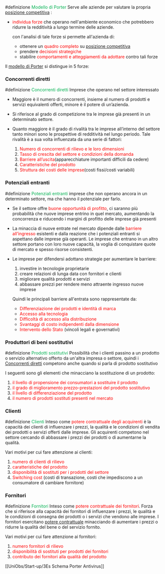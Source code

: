  #definizione <font color="#00b050">Modello di Porter</font>
  Serve alle aziende per valutare la propria <u>posizione competitiva</u> :
  - <font color="#ff0000">individua forze</font> che operano nell'ambiente economico che potrebbero ridurre la redditività a lungo termine delle aziende.

	con l'analisi di tale forze si permette all'azienda di:
	- ottenere un <font color="#ff0000">quadro completo</font> su <u>posizione competitiva</u>
	- prendere <font color="#ff0000">decisioni strategiche</font>
	- stabilire <font color="#ff0000">comportamenti e atteggiamenti da adottare </font>contro tali forze

Il <u>modello di Porter</u> si distingue in 5 forze:

### Concorrenti diretti

 #definizione <font color="#00b050">Concorrenti diretti</font>
   Imprese che operano nel settore interessato
   
 - Maggiore è il numero di concorrenti, insieme al numero di prodotti e servizi equivalenti offerti, minore è il potere di un’azienda.
 
 - Si riferisce al grado di competizione tra le imprese già presenti in un determinato settore.
 
 - Quanto maggiore è il grado di rivalità tra le imprese all’interno del settore tanto minori sono le prospettive di redditività nel lungo periodo. Tale rivalità è a sua volta influenzata da una serie di fattori:
	 1. <font color="#ff0000">Numero di concorrenti di rilievo e le loro dimensioni</font>
	 2. <font color="#ff0000">Tasso di crescita del settore e condizioni della domanda</font>
	 3. <font color="#ff0000">Barriere all’uscita</font>(apparecchiature importanti difficili da cedere)
	 4. <font color="#ff0000">Caratteristiche del prodotto</font>
	 5. <font color="#ff0000">Struttura dei costi delle imprese</font>(costi fissi/costi variabili)
### Potenziali entranti

#definizione <font color="#00b050">Potenziali entranti</font>
   imprese che non operano ancora in un determinato settore, ma che hanno il potenziale per farlo.

- Se il settore offre <font color="#ff0000">buone opportunità di profitto</font>, ci saranno più probabilità che nuove imprese entrino in quel mercato, aumentando la concorrenza e riducendo i margini di profitto delle imprese già presenti

- La minaccia di nuove entrate nel mercato dipende dalle<font color="#ff0000"> barriere all’ingresso</font> esistenti e dalla reazione che i potenziali entranti si aspettano dalle imprese già operanti. Le imprese che entrano in un altro settore portano con loro nuove capacità, la voglia di conquistare quote di mercato e spesso risorse consistenti.

- Le imprese per difendersi adottano strategie per aumentare le barriere:
	1. investire in tecnologie proprietarie
	2. creare relazioni di lunga data  con fornitori e clienti
	3. migliorare qualità prodotti e servizi
	4. abbassare prezzi per rendere meno attraente ingresso nuove imprese

   Quindi le principali barriere all'entrata sono rappresentate da:
   - <font color="#ff0000">Differenziazione dei prodotti e identità di marca </font>
   - <font color="#ff0000">Accesso alla tecnologia </font>
   - <font color="#ff0000">Difficoltà di accesso alla distribuzione </font>
   - <font color="#ff0000">Svantaggi di costo indipendenti dalla dimensione </font>
   - <font color="#ff0000">Intervento dello Stato</font> (vincoli legali e governativi)


### Produttori di beni sostitutivi

#definizione<font color="#00b050"> Prodotti sostitutivi</font>
 Possibilità che i clienti passino a un prodotto o servizio alternativo offerto da un'altra impresa o settore, quindi i <u>Concorrenti diretti</u> competono anche quando si parla di prodotto sostitutivo

I seguenti sono gli elementi che minacciano la sostituzione di un prodotto:

1. <font color="#ff0000">il livello di propensione dei consumatori a sostituire il prodotto</font>
2. <font color="#ff0000">il grado di miglioramento prezzo-prestazioni del prodotto sostitutivo</font>
3. <font color="#ff0000">il livello di differenziazione del prodotto</font>
4. <font color="#ff0000">il numero di prodotti sostituti presenti nel mercato</font>
### Clienti

#definizione <font color="#00b050">Clienti</font>
 Inteso come <font color="#ff0000">potere contrattuale degli acquirenti</font> è la capacità dei clienti di influenzare i prezzi, la qualità e le condizioni di vendita dei prodotti o servizi offerti dalle imprese. Gli acquirenti competono nel settore cercando di abbassare i prezzi dei prodotti o di aumentarne la qualità.

 Vari motivi per cui fare attenzione ai clienti:
 
 1. <font color="#ff0000">numero di  clienti di rilievo</font>
 2. <font color="#ff0000"> caratteristiche del prodotto</font>
 3. <font color="#ff0000">disponibilità di sostituti per i prodotti del settore</font>
 4. <font color="#ff0000">Switching cost</font> (costi di transazione, costi che impediscono a un consumatore di cambiare fornitore)
### Fornitori

 #definizione <font color="#00b050">Fornitori</font>
  Inteso come <font color="#ff0000">potere contrattuale dei fornitori</font>. Forza che si riferisce alla capacità dei fornitori di influenzare i prezzi, le qualità e le condizioni di consegna dei prodotti o i servizi che vendono alle imprese. I fornitori esercitano <u>potere contrattuale</u> minacciando di aumentare i prezzi o ridurre la qualità del bene o del servizio fornito.

  Vari motivi per cui fare attenzione ai fornitori:
  
  1. <font color="#ff0000">numero fornitori di rilievo</font>
  2. <font color="#ff0000">disponibilità di sostituti per prodotti dei fornitori</font>
  3. <font color="#ff0000">contributo dei fornitori alla qualità del prodotto</font>

[[UniObs/Start-up/3Es Schema Porter Antivirus]]